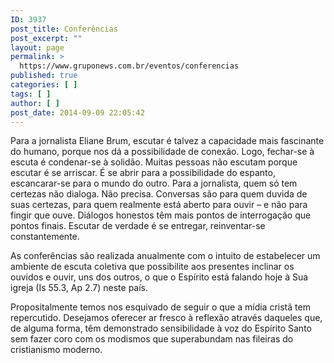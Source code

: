 ```yaml
---
ID: 3937
post_title: Conferências
post_excerpt: ""
layout: page
permalink: >
  https://www.gruponews.com.br/eventos/conferencias
published: true
categories: [ ]
tags: [ ]
author: [ ]
post_date: 2014-09-09 22:05:42
---
```

Para a jornalista Eliane Brum, escutar é talvez a capacidade mais fascinante do humano, porque nos dá a possibilidade de conexão. Logo, fechar-se à escuta é condenar-se à solidão. Muitas pessoas não escutam porque escutar é se arriscar. É se abrir para a possibilidade do espanto, escancarar-se para o mundo do outro. Para a jornalista, quem só tem certezas não dialoga. Não precisa. Conversas são para quem duvida de suas certezas, para quem realmente está aberto para ouvir – e não para fingir que ouve. Diálogos honestos têm mais pontos de interrogação que pontos finais. Escutar de verdade é se entregar, reinventar-se constantemente.

As conferências são realizada anualmente com o intuito de estabelecer um ambiente de escuta coletiva que possibilite aos presentes inclinar os ouvidos e ouvir, uns dos outros, o que o Espírito está falando hoje à Sua igreja (Is 55.3, Ap 2.7) neste país.

Propositalmente temos nos esquivado de seguir o que a mídia cristã tem repercutido. Desejamos oferecer ar fresco à reflexão através daqueles que, de alguma forma, têm demonstrado sensibilidade à voz do Espírito Santo sem fazer coro com os modismos que superabundam nas fileiras do cristianismo moderno.